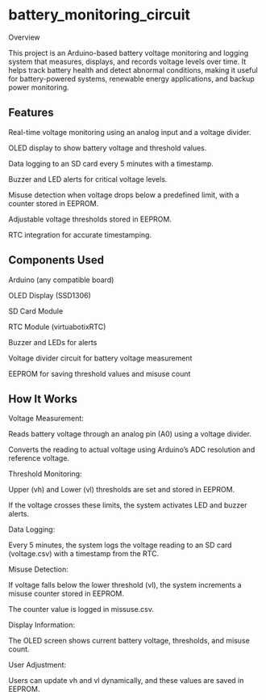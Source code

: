 # battery_monitoring_circuit
Overview

This project is an Arduino-based battery voltage monitoring and logging system that measures, displays, and records voltage levels over time. It helps track battery health and detect abnormal conditions, making it useful for battery-powered systems, renewable energy applications, and backup power monitoring.

## Features

Real-time voltage monitoring using an analog input and a voltage divider.

OLED display to show battery voltage and threshold values.

Data logging to an SD card every 5 minutes with a timestamp.

Buzzer and LED alerts for critical voltage levels.

Misuse detection when voltage drops below a predefined limit, with a counter stored in EEPROM.

Adjustable voltage thresholds stored in EEPROM.

RTC integration for accurate timestamping.

## Components Used

Arduino (any compatible board)

OLED Display (SSD1306)

SD Card Module

RTC Module (virtuabotixRTC)

Buzzer and LEDs for alerts

Voltage divider circuit for battery voltage measurement

EEPROM for saving threshold values and misuse count

## How It Works

Voltage Measurement:

Reads battery voltage through an analog pin (A0) using a voltage divider.

Converts the reading to actual voltage using Arduino’s ADC resolution and reference voltage.

Threshold Monitoring:

Upper (vh) and Lower (vl) thresholds are set and stored in EEPROM.

If the voltage crosses these limits, the system activates LED and buzzer alerts.

Data Logging:

Every 5 minutes, the system logs the voltage reading to an SD card (voltage.csv) with a timestamp from the RTC.

Misuse Detection:

If voltage falls below the lower threshold (vl), the system increments a misuse counter stored in EEPROM.

The counter value is logged in missuse.csv.

Display Information:

The OLED screen shows current battery voltage, thresholds, and misuse count.

User Adjustment:

Users can update vh and vl dynamically, and these values are saved in EEPROM.
